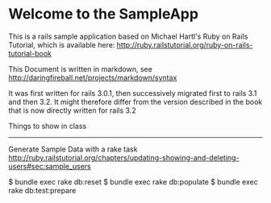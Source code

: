 Welcome to the SampleApp
========================
This is a rails sample application based on Michael Hartl's Ruby on Rails Tutorial, which is available 
here: <http://ruby.railstutorial.org/ruby-on-rails-tutorial-book>

This Document is written in markdown, see
<http://daringfireball.net/projects/markdown/syntax>

It was first written for rails 3.0.1, then successively migrated first to rails 3.1 and then 3.2. It might therefore differ from the version described in the book that is now directly written for rails 3.2


Things to show in class
________________________

Generate Sample Data with a rake task
http://ruby.railstutorial.org/chapters/updating-showing-and-deleting-users#sec:sample_users

$ bundle exec rake db:reset
$ bundle exec rake db:populate
$ bundle exec rake db:test:prepare

